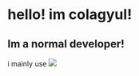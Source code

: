 <h1>hello! im colagyul!</h1>

<h2>Im a normal developer!</h2>


i mainly use <img src="https://img.shields.io/badge/JavaScript-F7DF1E?style=flat-square&logo=JavaScript&logoColor=black" />
